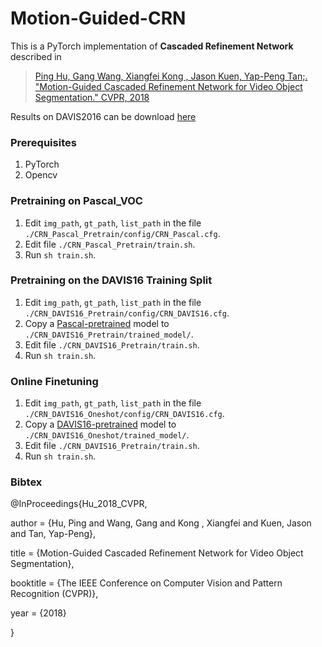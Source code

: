 # Motion-Guided-CRN

This is a PyTorch implementation of **Cascaded Refinement Network** described in
>[Ping Hu, Gang Wang, Xiangfei Kong , Jason Kuen, Yap-Peng Tan;. "Motion-Guided Cascaded Refinement Network for Video Object Segmentation." CVPR, 2018](https://sites.google.com/view/pinghu/projects/video-object-segmentation)

Results on DAVIS2016 can be download [here](https://github.com/feinanshan/Motion-Guided-CRN/blob/master/doc/CRN.zip)

### Prerequisites
1. PyTorch
2. Opencv

### Pretraining on Pascal_VOC
1. Edit `img_path`, `gt_path`, `list_path`  in the file `./CRN_Pascal_Pretrain/config/CRN_Pascal.cfg`.
2. Edit file `./CRN_Pascal_Pretrain/train.sh`.
3. Run `sh train.sh`.

### Pretraining on the DAVIS16 Training Split
1. Edit `img_path`, `gt_path`, `list_path`  in the file `./CRN_DAVIS16_Pretrain/config/CRN_DAVIS16.cfg`.
2. Copy a [Pascal-pretrained](https://drive.google.com/open?id=1kEBnETlgNzws8neVo7zK5I6jt5CS0PIE) model  to `./CRN_DAVIS16_Pretrain/trained_model/`. 
3. Edit file `./CRN_DAVIS16_Pretrain/train.sh`.
4. Run `sh train.sh`.

### Online Finetuning
1. Edit `img_path`, `gt_path`, `list_path`  in the file `./CRN_DAVIS16_Oneshot/config/CRN_DAVIS16.cfg`.
2. Copy a  [DAVIS16-pretrained](https://drive.google.com/open?id=1uITKDKtzeBiIKNiAhTztHQr1RwFpUu5n) model to `./CRN_DAVIS16_Oneshot/trained_model/`. 
3. Edit file `./CRN_DAVIS16_Pretrain/train.sh`.
4. Run `sh train.sh`.


### Bibtex
@InProceedings{Hu_2018_CVPR,

author = {Hu, Ping and Wang, Gang and Kong , Xiangfei and Kuen,  Jason and Tan, Yap-Peng},

title = {Motion-Guided Cascaded Refinement Network for Video Object Segmentation},

booktitle = {The IEEE Conference on Computer Vision and Pattern Recognition (CVPR)},

year = {2018}

}
